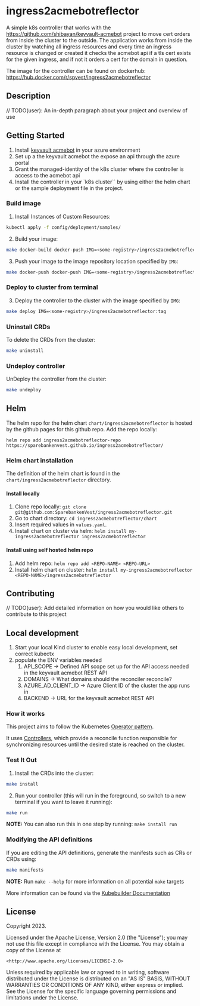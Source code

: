 # ingress2acmebotreflector

A simple k8s controller that works with the <https://github.com/shibayan/keyvault-acmebot> project to move cert orders from inside the cluster to the outside.
The application works from inside the cluster by watching all ingress resources and every time an ingress resource is changed or created it checks the acmebot api if a
tls cert exists for the given ingress, and if not it orders a cert for the domain in question.

The image for the controller can be found on dockerhub: <https://hub.docker.com/r/spvest/ingress2acmebotreflector>

## Description

// TODO(user): An in-depth paragraph about your project and overview of use

## Getting Started

1. Install [keyvault acmebot](https://github.com/shibayan/keyvault-acmebot) in your azure environment
2. Set up a the keyvault acmebot the expose an api through the azure portal
3. Grant the managed-identity of the k8s cluster where the controller is access to the acmebot api
4. Install the controller in your `k8s cluster`` by using either the helm chart or the sample deployment file in the project.

### Build image

1. Install Instances of Custom Resources:

```sh
kubectl apply -f config/deployment/samples/
```

2. Build your image:

```sh
make docker-build docker-push IMG=<some-registry>/ingress2acmebotreflector:tag
```
3. Push your image to the image repository location specified by `IMG`:

```sh
make docker-push docker-push IMG=<some-registry>/ingress2acmebotreflector:tag
```

### Deploy to cluster from terminal

3. Deploy the controller to the cluster with the image specified by `IMG`:

```sh
make deploy IMG=<some-registry>/ingress2acmebotreflector:tag
```


### Uninstall CRDs

To delete the CRDs from the cluster:

```sh
make uninstall
```

### Undeploy controller

UnDeploy the controller from the cluster:

```sh
make undeploy
```

## Helm
The helm repo for the helm chart `chart/ingress2acmebotreflector` is hosted by the github pages for this github repo. Add the repo locally:
```
helm repo add ingress2acmebotreflector-repo https://sparebankenvest.github.io/ingress2acmebotreflector/
```

### Helm chart installation
The definition of the helm chart is found in the `chart/ingress2acmebotreflector` directory. 
#### Install locally
1. Clone repo locally: `git clone git@github.com:SparebankenVest/ingress2acmebotreflector.git`
2. Go to chart directory: `cd ingress2acmebotreflector/chart`
3. Insert required values in `values.yaml`. 
3. Install chart on cluster via helm: `helm install my-ingress2acmebotreflector ingress2acmebotreflector`
#### Install using self hosted helm repo
1. Add helm repo: `helm repo add <REPO-NAME> <REPO-URL>`
2. Install helm chart on cluster: `helm install my-ingress2acmebotreflector <REPO-NAME>/ingress2acmebotreflector`
## Contributing

// TODO(user): Add detailed information on how you would like others to contribute to this project


## Local development

1. Start your local Kind cluster to enable easy local development, set correct kubectx
2. populate the ENV variables needed
    1. API_SCOPE -> Defined API scope set up for the API access needed in the keyvault acmebot REST API
    2. DOMAINS -> What domains should the reconciler reconcile?
    3. AZURE_AD_CLIENT_ID -> Azure Client ID of the cluster the app runs in
    4. BACKEND -> URL for the keyvault acmebot REST API

### How it works

This project aims to follow the Kubernetes [Operator pattern](https://kubernetes.io/docs/concepts/extend-kubernetes/operator/).

It uses [Controllers](https://kubernetes.io/docs/concepts/architecture/controller/),
which provide a reconcile function responsible for synchronizing resources until the desired state is reached on the cluster.

### Test It Out

1. Install the CRDs into the cluster:

```sh
make install
```

2. Run your controller (this will run in the foreground, so switch to a new terminal if you want to leave it running):

```sh
make run
```

**NOTE:** You can also run this in one step by running: `make install run`

### Modifying the API definitions

If you are editing the API definitions, generate the manifests such as CRs or CRDs using:

```sh
make manifests
```

**NOTE:** Run `make --help` for more information on all potential `make` targets

More information can be found via the [Kubebuilder Documentation](https://book.kubebuilder.io/introduction.html)

## License

Copyright 2023.

Licensed under the Apache License, Version 2.0 (the "License");
you may not use this file except in compliance with the License.
You may obtain a copy of the License at

    <http://www.apache.org/licenses/LICENSE-2.0>

Unless required by applicable law or agreed to in writing, software
distributed under the License is distributed on an "AS IS" BASIS,
WITHOUT WARRANTIES OR CONDITIONS OF ANY KIND, either express or implied.
See the License for the specific language governing permissions and
limitations under the License.

